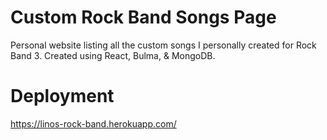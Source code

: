 # Custom Rock Band Songs Page

Personal website listing all the custom songs I personally created for Rock Band 3. Created using React, Bulma, & MongoDB.

# Deployment

https://linos-rock-band.herokuapp.com/